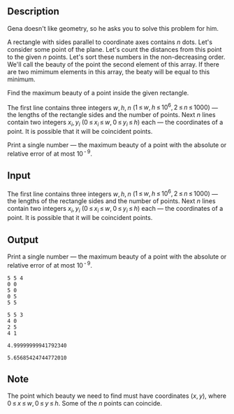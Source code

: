 ## Description

<div><p>Gena doesn't like geometry, so he asks you to solve this problem for him.</p><p>A rectangle with sides parallel to coordinate axes contains <span class="tex-span"><i>n</i></span> dots. Let's consider some point of the plane. Let's count the distances from this point to the given <span class="tex-span"><i>n</i></span> points. Let's sort these numbers in the non-decreasing order. We'll call the beauty of the point the second element of this array. If there are two mimimum elements in this array, the beaty will be equal to this minimum.</p><p>Find the maximum beauty of a point inside the given rectangle.</p></div><div class="input-specification"><p>The first line contains three integers <span class="tex-span"><i>w</i>, <i>h</i>, <i>n</i></span> (<span class="tex-span">1 ≤ <i>w</i>, <i>h</i> ≤ 10<sup class="upper-index">6</sup>, 2 ≤ <i>n</i> ≤ 1000</span>) — the lengths of the rectangle sides and the number of points. Next <span class="tex-span"><i>n</i></span> lines contain two integers <span class="tex-span"><i>x</i><sub class="lower-index"><i>i</i></sub>, <i>y</i><sub class="lower-index"><i>i</i></sub></span> (<span class="tex-span">0 ≤ <i>x</i><sub class="lower-index"><i>i</i></sub> ≤ <i>w</i>, 0 ≤ <i>y</i><sub class="lower-index"><i>i</i></sub> ≤ <i>h</i></span>) each — the coordinates of a point. It is possible that it will be coincident points.</p></div><div class="output-specification"><p>Print a single number — the maximum beauty of a point with the absolute or relative error of at most <span class="tex-span">10<sup class="upper-index"> - 9</sup></span>.</p></div>

## Input

<p>The first line contains three integers <span class="tex-span"><i>w</i>, <i>h</i>, <i>n</i></span> (<span class="tex-span">1 ≤ <i>w</i>, <i>h</i> ≤ 10<sup class="upper-index">6</sup>, 2 ≤ <i>n</i> ≤ 1000</span>) — the lengths of the rectangle sides and the number of points. Next <span class="tex-span"><i>n</i></span> lines contain two integers <span class="tex-span"><i>x</i><sub class="lower-index"><i>i</i></sub>, <i>y</i><sub class="lower-index"><i>i</i></sub></span> (<span class="tex-span">0 ≤ <i>x</i><sub class="lower-index"><i>i</i></sub> ≤ <i>w</i>, 0 ≤ <i>y</i><sub class="lower-index"><i>i</i></sub> ≤ <i>h</i></span>) each — the coordinates of a point. It is possible that it will be coincident points.</p>

## Output

<p>Print a single number — the maximum beauty of a point with the absolute or relative error of at most <span class="tex-span">10<sup class="upper-index"> - 9</sup></span>.</p>





```input1
5 5 4
0 0
5 0
0 5
5 5

```




```input2
5 5 3
4 0
2 5
4 1

```




```output1
4.99999999941792340

```




```output2
5.65685424744772010

```



## Note

<p>The point which beauty we need to find must have coordinates (<span class="tex-span"><i>x</i>, <i>y</i></span>), where <span class="tex-span">0 ≤ <i>x</i> ≤ <i>w</i>, 0 ≤ <i>y</i> ≤ <i>h</i></span>. Some of the <span class="tex-span"><i>n</i></span> points can coincide.</p>
